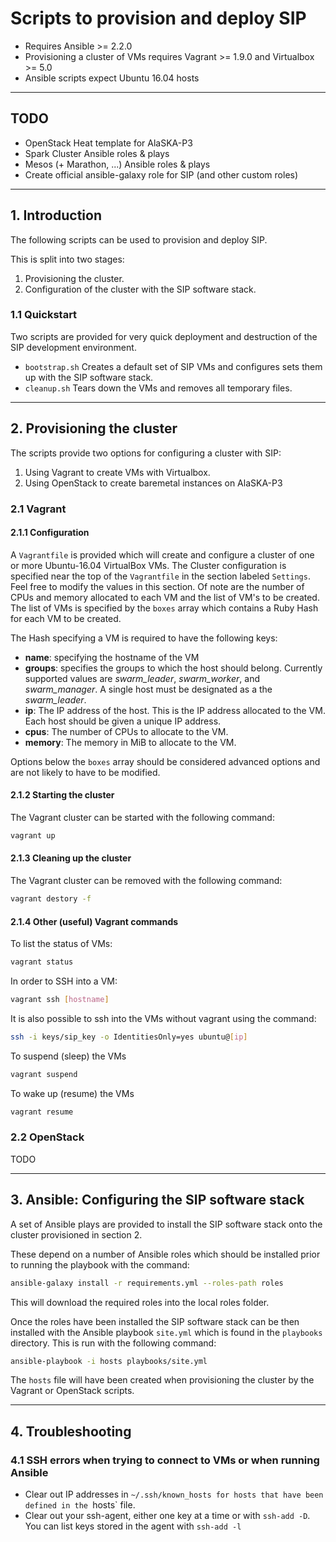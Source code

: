 # Scripts to provision and deploy SIP

* Requires Ansible >= 2.2.0
* Provisioning a cluster of VMs requires Vagrant >= 1.9.0 and Virtualbox >= 5.0
* Ansible scripts expect Ubuntu 16.04 hosts

------------------------------------------------

## TODO

* OpenStack Heat template for AlaSKA-P3
* Spark Cluster Ansible roles & plays
* Mesos (+ Marathon, ...) Ansible roles & plays
* Create official ansible-galaxy role for SIP (and   other custom roles)

------------------------------------------------

## 1. Introduction

The following scripts can be used to provision and deploy SIP.

This is split into two stages:

1. Provisioning the cluster.
1. Configuration of the cluster with the SIP software stack.

### 1.1 Quickstart

Two scripts are provided for very quick deployment and destruction of the SIP
development environment.

* `bootstrap.sh` Creates a default set of SIP VMs and configures sets them
  up with the SIP software stack.
* `cleanup.sh` Tears down the VMs and removes all temporary files.

------------------------------------------------

## 2. Provisioning the cluster

The scripts provide two options for configuring a cluster with SIP:

1. Using Vagrant to create VMs with Virtualbox.
1. Using OpenStack to create baremetal instances on AlaSKA-P3

### 2.1 Vagrant

#### 2.1.1 Configuration

A `Vagrantfile` is provided which will create and configure a cluster of one
or more Ubuntu-16.04 VirtualBox VMs. The Cluster configuration is specified
near the top of the `Vagrantfile` in the section labeled `Settings`.
Feel free to modify the values in this section. Of note are the number of
CPUs and memory allocated to each VM and the list of VM's to be created.
The list of VMs is specified by the `boxes` array which contains a Ruby Hash
for each VM to be created.

The Hash specifying a VM is required to have the
following keys:

* **name**: specifying the hostname of the VM
* **groups**: specifies the groups to which the host should belong. Currently
  supported values are *swarm_leader*, *swarm_worker*, and *swarm_manager*.
  A single host must be designated as a the *swarm_leader*.
* **ip**: The IP address of the host. This is the IP address allocated to the
  VM. Each host should be given a unique IP address.
* **cpus**: The number of CPUs to allocate to the VM.
* **memory**: The memory in MiB to allocate to the VM.

Options below the `boxes` array should be considered advanced options and are
not likely to have to be modified.

#### 2.1.2 Starting the cluster

The Vagrant cluster can be started with the following command:

```bash
vagrant up
```

#### 2.1.3 Cleaning up the cluster

The Vagrant cluster can be removed with the following command:

```bash
vagrant destory -f
```

#### 2.1.4 Other (useful) Vagrant commands

To list the status of VMs:

```bash
vagrant status
```

In order to SSH into a VM:

```bash
vagrant ssh [hostname]
```

It is also possible to ssh into the VMs without vagrant using the command:

```bash
ssh -i keys/sip_key -o IdentitiesOnly=yes ubuntu@[ip]
```

To suspend (sleep) the VMs

```bash
vagrant suspend
```

To wake up (resume) the VMs

```bash
vagrant resume
```

### 2.2 OpenStack

TODO

------------------------------------------------

## 3. Ansible: Configuring the SIP software stack

A set of Ansible plays are provided to install the SIP software stack onto the
cluster provisioned in section 2.

These depend on a number of Ansible roles which should be installed prior to
running the playbook with the command:

```bash
ansible-galaxy install -r requirements.yml --roles-path roles
```

This will download the required roles into the local roles folder.

Once the roles have been installed the SIP software stack can be then installed
with the Ansible playbook `site.yml` which is found in the `playbooks`
directory. This is run with the following command:

```bash
ansible-playbook -i hosts playbooks/site.yml
```

The `hosts` file will have been created when provisioning the cluster by the
Vagrant or OpenStack scripts.

------------------------------------------------

## 4. Troubleshooting

### 4.1 SSH errors when trying to connect to VMs or when running Ansible

* Clear out IP addresses in `~/.ssh/known_hosts for hosts that have been
  defined in the `hosts` file.
* Clear out your ssh-agent, either one key at a time or with `ssh-add -D`. You
  can list keys stored in the agent with `ssh-add -l`
